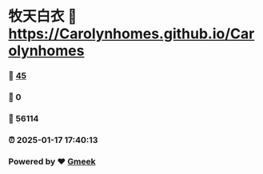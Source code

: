 # 牧天白衣 :link: https://Carolynhomes.github.io/Carolynhomes 
### :page_facing_up: [45](https://Carolynhomes.github.io/Carolynhomes/tag.html) 
### :speech_balloon: 0 
### :hibiscus: 56114 
### :alarm_clock: 2025-01-17 17:40:13 
### Powered by :heart: [Gmeek](https://github.com/Meekdai/Gmeek)
